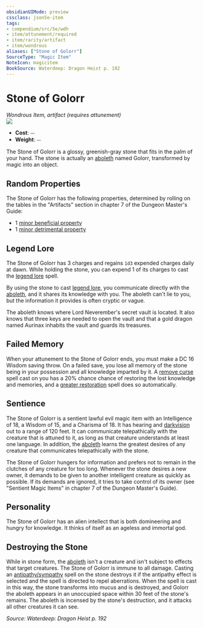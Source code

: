 ```yaml
---
obsidianUIMode: preview
cssclass: json5e-item
tags:
- compendium/src/5e/wdh
- item/attunement/required
- item/rarity/artifact
- item/wondrous
aliases: ["Stone of Golorr"]
SourceType: "Magic Item"
NoteIcon: magicitem
BookSource: Waterdeep: Dragon Heist p. 192
---
```

# Stone of Golorr
*Wondrous Item, artifact (requires attunement)*  
![](/2-Mechanics/CLI/items/img/stone-of-golorr.webp#right)  

- **Cost**: ⏤
- **Weight**: ⏤

The Stone of Golorr is a glossy, greenish-gray stone that fits in the palm of your hand. The stone is actually an [aboleth](/2-Mechanics/CLI/bestiary/aberration/aboleth.md) named Golorr, transformed by magic into an object.

## Random Properties

The Stone of Golorr has the following properties, determined by rolling on the tables in the "Artifacts" section in chapter 7 of the Dungeon Master's Guide:

- 1 [minor beneficial property](/2-Mechanics/CLI/tables/artifact-properties-minor-beneficial-properties.md)  
- 1 [minor detrimental property](/2-Mechanics/CLI/tables/artifact-properties-minor-detrimental-properties.md)  

## Legend Lore

The Stone of Golorr has 3 charges and regains `1d3` expended charges daily at dawn. While holding the stone, you can expend 1 of its charges to cast the [legend lore](/2-Mechanics/CLI/spells/legend-lore.md) spell.

By using the stone to cast [legend lore](/2-Mechanics/CLI/spells/legend-lore.md), you communicate directly with the [aboleth](/2-Mechanics/CLI/bestiary/aberration/aboleth.md), and it shares its knowledge with you. The aboleth can't lie to you, but the information it provides is often cryptic or vague.

The aboleth knows where Lord Neverember's secret vault is located. It also knows that three keys are needed to open the vault and that a gold dragon named Aurinax inhabits the vault and guards its treasures.

## Failed Memory

When your attunement to the Stone of Golorr ends, you must make a DC 16 Wisdom saving throw. On a failed save, you lose all memory of the stone being in your possession and all knowledge imparted by it. A [remove curse](/2-Mechanics/CLI/spells/remove-curse.md) spell cast on you has a 20% chance chance of restoring the lost knowledge and memories, and a [greater restoration](/2-Mechanics/CLI/spells/greater-restoration.md) spell does so automatically.

## Sentience

The Stone of Golorr is a sentient lawful evil magic item with an Intelligence of 18, a Wisdom of 15, and a Charisma of 18. It has hearing and [darkvision](/2-Mechanics/CLI/rules/senses.md#darkvision) out to a range of 120 feet. It can communicate telepathically with the creature that is attuned to it, as long as that creature understands at least one language. In addition, the [aboleth](/2-Mechanics/CLI/bestiary/aberration/aboleth.md) learns the greatest desires of any creature that communicates telepathically with the stone.

The Stone of Golorr hungers for information and prefers not to remain in the clutches of any creature for too long. Whenever the stone desires a new owner, it demands to be given to another intelligent creature as quickly as possible. If its demands are ignored, it tries to take control of its owner (see "Sentient Magic Items" in chapter 7 of the Dungeon Master's Guide).

## Personality

The Stone of Golorr has an alien intellect that is both domineering and hungry for knowledge. It thinks of itself as an ageless and immortal god.

## Destroying the Stone

While in stone form, the [aboleth](/2-Mechanics/CLI/bestiary/aberration/aboleth.md) isn't a creature and isn't subject to effects that target creatures. The Stone of Golorr is immune to all damage. Casting an [antipathy/sympathy](/2-Mechanics/CLI/spells/antipathy-sympathy.md) spell on the stone destroys it if the antipathy effect is selected and the spell is directed to repel aberrations. When the spell is cast in this way, the stone transforms into mucus and is destroyed, and Golorr the aboleth appears in an unoccupied space within 30 feet of the stone's remains. The aboleth is incensed by the stone's destruction, and it attacks all other creatures it can see.

*Source: Waterdeep: Dragon Heist p. 192*